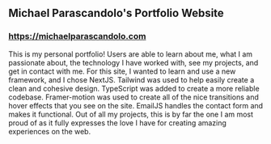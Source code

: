 ## Michael Parascandolo's Portfolio Website

### https://michaelparascandolo.com

This is my personal portfolio! Users are able to learn about me, what I am passionate about, the technology I have worked with, see my projects, and get in contact with me. For this site, I wanted to learn and use a new framework, and I chose NextJS. Tailwind was used to help easily create a clean and cohesive design. TypeScript was added to create a more reliable codebase. Framer-motion was used to create all of the nice transitions and hover effects that you see on the site. EmailJS handles the contact form and makes it functional. Out of all my projects, this is by far the one I am most proud of as it fully expresses the love I have for creating amazing experiences on the web.
